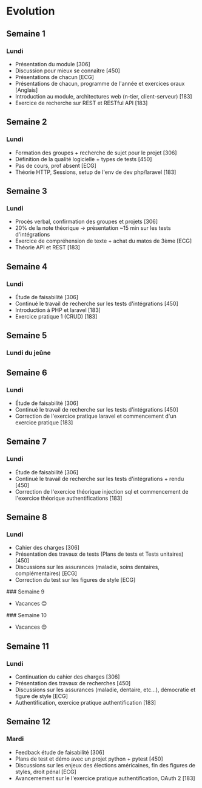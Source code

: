# Evolution

## Semaine 1

### Lundi
- Présentation du module [306]
- Discussion pour mieux se connaître [450]
- Présentations de chacun [ECG]
- Présentations de chacun, programme de l'année et exercices oraux [Anglais]
- Introduction au module, architectures web (n-tier, client-serveur) [183]
- Exercice de recherche sur REST et RESTful API [183]

## Semaine 2

### Lundi
- Formation des groupes + recherche de sujet pour le projet [306]
- Définition de la qualité logicielle + types de tests [450]
- Pas de cours, prof absent [ECG]
- Théorie HTTP, Sessions, setup de l'env de dev php/laravel [183]

## Semaine 3

### Lundi
- Procès verbal, confirmation des groupes et projets [306]
- 20% de la note théorique -> présentation ~15 min sur les tests d'intégrations
- Exercice de compréhension de texte + achat du matos de 3ème [ECG]
- Théorie API et REST [183]

## Semaine 4

### Lundi
- Étude de faisabilité [306]
- Continué le travail de recherche sur les tests d'intégrations [450]
- Introduction à PHP et laravel [183]
- Exercice pratique 1 (CRUD) [183]

## Semaine 5

### Lundi du jeûne

## Semaine 6

### Lundi
- Étude de faisabilité [306]
- Continué le travail de recherche sur les tests d'intégrations [450]
- Correction de l'exercice pratique laravel et commencement d'un exercice pratique [183]

## Semaine 7

### Lundi
- Étude de faisabilité [306]
- Continué le travail de recherche sur les tests d'intégrations + rendu [450]
- Correction de l'exercice théorique injection sql et commencement de l'exercice théorique authentifications [183]

## Semaine 8

### Lundi
- Cahier des charges [306]
- Présentation des travaux de tests (Plans de tests et Tests unitaires) [450]
- Discussions sur les assurances (maladie, soins dentaires, complémentaires) [ECG]
- Correction du test sur les figures de style [ECG]

### Semaine 9 
- Vacances 😊

### Semaine 10
- Vacances 😊

## Semaine 11

### Lundi
- Continuation du cahier des charges [306]
- Présentation des travaux de recherches [450]
- Discussions sur les assurances (maladie, dentaire, etc...), démocratie et figure de style [ECG]
- Authentification, exercice pratique authentification [183]

## Semaine 12

### Mardi
- Feedback étude de faisabilité [306]
- Plans de test et démo avec un projet python + pytest [450]
- Discussions sur les enjeux des élections américaines, fin des figures de styles, droit pénal [ECG]
- Avancemement sur le l'exercice pratique authentification, OAuth 2 [183]